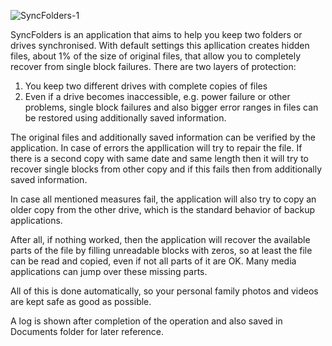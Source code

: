 
![SyncFolders-1](https://github.com/user-attachments/assets/3864175e-1b28-45eb-b56a-f95d1d338d44)


SyncFolders is an application that aims to help you keep two folders or drives synchronised.
With default settings this apllication creates hidden files, about 1% of the size of original files, that allow
you to completely recover from single block failures. There are two layers of protection:

1) You keep two different drives with complete copies of files
2) Even if a drive becomes inaccessible, e.g. power failure or other problems, single block failures
   and also bigger error ranges in files can be restored using additionally saved information.

The original files and additionally saved information can be verified by the application. In case
of errors the appllication will try to repair the file. If there is a second copy with same date and
same length then it will try to recover single blocks from other copy and if this fails then from additionally
saved information.

In case all mentioned measures fail, the application will also try to copy an older copy from the other
drive, which is the standard behavior of backup applications.

After all, if nothing worked, then the application will recover the available parts of the file by filling
unreadable blocks with zeros, so at least the file can be read and copied, even if not all parts of it are OK. 
Many media applications can jump over these missing parts.

All of this is done automatically, so your personal family photos and videos are kept safe as good as possible.

A log is shown after completion of the operation and also saved in Documents folder for later reference.
